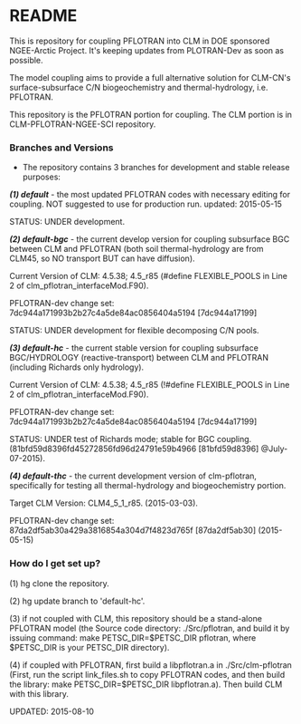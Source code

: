 # README #

This is repository for coupling PFLOTRAN into CLM in DOE sponsored NGEE-Arctic Project. It's keeping updates from PLOTRAN-Dev as soon as possible.

The model coupling aims to provide a full alternative solution for CLM-CN's surface-subsurface C/N biogeochemistry and thermal-hydrology, i.e. PFLOTRAN.

This repository is the PFLOTRAN portion for coupling. The CLM portion is in CLM-PFLOTRAN-NGEE-SCI repository.

### Branches and Versions ###

* The repository contains 3 branches for development and stable release purposes:
  
***(1) default*** - the most updated PFLOTRAN codes with necessary editing for coupling. NOT suggested to use for production run. updated: 2015-05-15

STATUS: UNDER development.

***(2) default-bgc*** - the current develop version for coupling subsurface BGC between CLM and PFLOTRAN (both soil thermal-hydrology are from CLM45, so NO transport BUT can have diffusion). 

Current Version of CLM: 4.5.38; 
4.5_r85 (#define FLEXIBLE_POOLS in Line 2 of clm_pflotran_interfaceMod.F90).
 
PFLOTRAN-dev change set: 7dc944a171993b2b27c4a5de84ac0856404a5194 [7dc944a17199] 

STATUS: UNDER development for flexible decomposing C/N pools.

***(3) default-hc*** - the current stable version for coupling subsurface BGC/HYDROLOGY (reactive-transport) between CLM and PFLOTRAN (including Richards only hydrology). 

Current Version of CLM: 4.5.38; 
4.5_r85 (!#define FLEXIBLE_POOLS in Line 2 of clm_pflotran_interfaceMod.F90).

PFLOTRAN-dev change set: 7dc944a171993b2b27c4a5de84ac0856404a5194 [7dc944a17199]

STATUS: UNDER test of Richards mode; stable for BGC coupling. (81bfd59d8396fd45272856fd96d24791e59b4966 [81bfd59d8396] @July-07-2015).  

***(4) default-thc*** - the current development version of clm-pflotran, specifically for testing all thermal-hydrology and biogeochemistry portion. 

Target CLM Version: CLM4_5_1_r85. (2015-03-03). 

PFLOTRAN-dev change set: 87da2df5ab30a429a3816854a304d7f4823d765f [87da2df5ab30] (2015-05-15)

### How do I get set up? ###

(1) hg clone the repository. 

(2) hg update branch to 'default-hc'.

(3) if not coupled with CLM, this repository should be a stand-alone PFLOTRAN model (the Source code directory: ./Src/pflotran, and build it by issuing command: make PETSC_DIR=$PETSC_DIR pflotran, where $PETSC_DIR is your PETSC_DIR directory).

(4) if coupled with PFLOTRAN, first build a libpflotran.a in ./Src/clm-pflotran (First, run the script link_files.sh to copy PFLOTRAN codes, and then build the library: make PETSC_DIR=$PETSC_DIR libpflotran.a). Then build CLM with this library. 

UPDATED: 2015-08-10